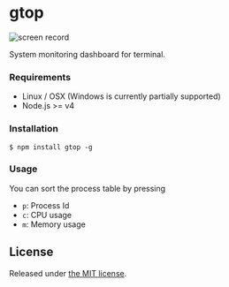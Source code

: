 # gtop

![screen record](https://raw.githubusercontent.com/aksakalli/gtop/master/img/demo.gif)

System monitoring dashboard for terminal.

### Requirements

* Linux / OSX (Windows is currently partially supported)
* Node.js >= v4

### Installation

```
$ npm install gtop -g
```

### Usage

You can sort the process table by pressing

* `p`: Process Id
* `c`: CPU usage
* `m`: Memory usage

## License

Released under [the MIT license](LICENSE).
